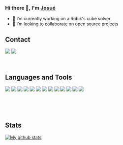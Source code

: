 <!-- Links -->

[website]: https://josuedla.github.io/
[linkedin]: https://www.linkedin.com/in/josuedla/

<!-- End links -->

### Hi there 👋, I'm [Josué][website]

-   🔭 I’m currently working on a Rubik's cube solver
-   👯 I’m looking to collaborate on open source projects

## Contact

[<img src="https://img.shields.io/badge/Portfolio-000000?style=for-the-badge&logo=github&logoColor=white" />][website]
[<img src="https://img.shields.io/badge/linkedin%20-%230077B5.svg?&style=for-the-badge&logo=linkedin&logoColor=white"/>][linkedin]

</br>

## Languages and Tools

<img src="https://img.shields.io/badge/html5%20-%23E34F26.svg?&style=for-the-badge&logo=html5&logoColor=white"/>
<img src="https://img.shields.io/badge/css3%20-%231572B6.svg?&style=for-the-badge&logo=css3&logoColor=white"/>
<img src="https://img.shields.io/badge/javascript%20-%23323330.svg?&style=for-the-badge&logo=javascript&logoColor=%23F7DF1E"/>
<img src="https://img.shields.io/badge/bootstrap%20-%23563D7C.svg?&style=for-the-badge&logo=bootstrap&logoColor=white"/>
<img src="https://img.shields.io/badge/python%20-%2314354C.svg?&style=for-the-badge&logo=python&logoColor=white"/>
<img src="https://img.shields.io/badge/django%20-%23092E20.svg?&style=for-the-badge&logo=django&logoColor=white"/>
<img src="https://img.shields.io/badge/c%23%20-%23239120.svg?&style=for-the-badge&logo=c-sharp&logoColor=white"/>
<img src="https://img.shields.io/badge/.NET-5C2D91?style=for-the-badge&logo=.net&logoColor=white" />
<img src="https://img.shields.io/badge/git%20-%23F05033.svg?&style=for-the-badge&logo=git&logoColor=white"/>
<img src="https://img.shields.io/badge/github%20-%23121011.svg?&style=for-the-badge&logo=github&logoColor=white"/>

<img src="https://img.shields.io/badge/-Raspberry%20Pi-C51A4A?style=for-the-badge&logo=Raspberry-Pi"/>
<img src="https://img.shields.io/badge/-Arduino-00979D?style=for-the-badge&logo=Arduino&logoColor=white"/>

<img src="https://img.shields.io/badge/adobe%20photoshop%20-%2331A8FF.svg?&style=for-the-badge&logo=adobe%20photoshop&logoColor=white"/>

</br></br></br>

## Stats

[![My github stats](https://github-readme-stats.vercel.app/api?username=JosueDLA)](https://github.com/JosueDLA/github-readme-stats)

